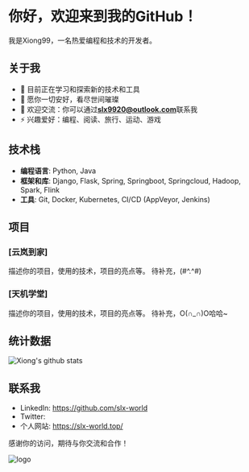 # 你好，欢迎来到我的GitHub！

我是Xiong99，一名热爱编程和技术的开发者。

## 关于我

- 🌱 目前正在学习和探索新的技术和工具
- 💼 愿你一切安好，看尽世间璀璨
- 💬 欢迎交流：你可以通过**slx9920@outlook.com**联系我
- ⚡ 兴趣爱好：编程、阅读、旅行、运动、游戏

## 技术栈

- **编程语言**: Python, Java
- **框架和库**: Django, Flask, Spring, Springboot, Springcloud, Hadoop, Spark, Flink
- **工具**: Git, Docker, Kubernetes, CI/CD (AppVeyor, Jenkins)

## 项目

### [云岚到家]
描述你的项目，使用的技术，项目的亮点等。
待补充，(#^.^#)

### [天机学堂]
描述你的项目，使用的技术，项目的亮点等。
待补充，O(∩_∩)O哈哈~

## 统计数据
![Xiong's github stats](https://github-readme-stats.vercel.app/api?username=slx-world&show_icons=true&icon_color=1104fc&text_color=yellow&bg_color=d2adb5)

## 联系我

- LinkedIn: https://github.com/slx-world
- Twitter: 
- 个人网站: https://slx-world.top/

感谢你的访问，期待与你交流和合作！

![logo](https://github.com/user-attachments/assets/70b78904-7be3-4170-9f35-ed9be4d395c2)

